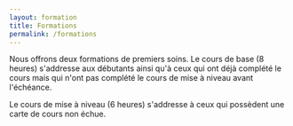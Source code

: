 ```yaml
---
layout: formation
title: Formations
permalink: /formations
---
```

Nous offrons deux formations de premiers soins. Le cours de base (8 heures) s'addresse aux débutants ainsi qu'à ceux qui ont déjà complété le cours mais qui n'ont pas complété le cours de mise à niveau avant l'échéance.

Le cours de mise à niveau (6 heures) s'addresse à ceux qui possèdent une carte de cours non échue.
